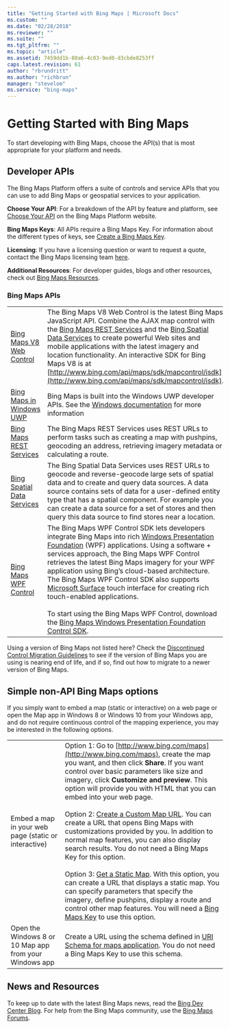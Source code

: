 ```yaml
---
title: "Getting Started with Bing Maps | Microsoft Docs"
ms.custom: ""
ms.date: "02/28/2018"
ms.reviewer: ""
ms.suite: ""
ms.tgt_pltfrm: ""
ms.topic: "article"
ms.assetid: 7459dd1b-80a6-4c03-9ed0-d3cbde8253ff
caps.latest.revision: 61
author: "rbrundritt"
ms.author: "richbrun"
manager: "stevelom"
ms.service: "bing-maps"
---
```

# Getting Started with Bing Maps
To start developing with Bing Maps, choose the API(s) that is most appropriate for your platform and needs.  
  
## Developer APIs  
 The Bing Maps Platform offers a suite of controls and service APIs that you can use to add Bing Maps or geospatial services to your application.  
  
 **Choose Your API**: For a breakdown of the API by feature and platform, see [Choose Your API](http://www.microsoft.com/maps/choose-your-bing-maps-API.aspx) on the Bing Maps Platform website.  
  
 **Bing Maps Keys**: All APIs require a Bing Maps Key. For information about the different types of keys, see [Create a Bing Maps Key](http://www.microsoft.com/maps/create-a-bing-maps-key.aspx).  
  
 **Licensing**: If you have a licensing question or want to request a quote, contact the Bing Maps licensing team [here](http://www.microsoft.com/maps/licensing/licensing.aspx).  
  
 **Additional Resources**: For developer guides, blogs and other resources, check out [Bing Maps Resources](http://www.microsoft.com/maps/developer-resources.aspx).  
  
### Bing Maps APIs  
  
|||  
|-|-|  
|[Bing Maps V8 Web Control](../v8-web-control/index.md)|The Bing Maps V8 Web Control is the latest Bing Maps JavaScript API. Combine the AJAX map control with the [Bing Maps REST Services](../rest-services/index.md) and the [Bing Spatial Data Services](../spatial-data-services/index.md) to create powerful Web sites and mobile applications with the latest imagery and location functionality. An interactive SDK for Bing Maps V8 is at [http://www.bing.com/api/maps/sdk/mapcontrol/isdk](http://www.bing.com/api/maps/sdk/mapcontrol/isdk).|  
|[Bing Maps in Windows UWP](https://docs.microsoft.com/windows/uwp/maps-and-location/)|Bing Maps is built into the Windows UWP developer APIs. See the [Windows documentation](https://docs.microsoft.com/windows/uwp/maps-and-location/) for more information|  
|[Bing Maps REST Services](../rest-services/index.md)|The Bing Maps REST Services uses REST URLs to perform tasks such as creating a map with pushpins, geocoding an address, retrieving imagery metadata or calculating a route.|  
|[Bing Spatial Data Services](../spatial-data-services/index.md)|The Bing Spatial Data Services uses REST URLs to geocode and reverse-geocode large sets of spatial data and to create and query data sources. A data source contains sets of data for a user-defined entity type that has a spatial component. For example you can create a data source for a set of stores and then query this data source to find stores near a location.|  
|[Bing Maps WPF Control](http://www.microsoft.com/download/en/details.aspx?id=27165)|The Bing Maps WPF Control SDK lets developers integrate Bing Maps into rich [Windows Presentation Foundation](http://msdn.microsoft.com/en-us/library/ms754130.aspx) (WPF) applications. Using a software + services approach, the Bing Maps WPF Control retrieves the latest Bing Maps imagery for your WPF application using Bing’s cloud-based architecture. The Bing Maps WPF Control SDK also supports [Microsoft Surface](http://www.microsoft.com/surface/en/us/default.aspx) touch interface for creating rich touch-enabled applications.<br /><br /> To start using the Bing Maps WPF Control, download the [Bing Maps Windows Presentation Foundation Control SDK](http://www.microsoft.com/download/en/details.aspx?id=27165).|  
  
 Using a version of Bing Maps not listed here? Check the [Discontinued Control Migration Guidelines](https://www.microsoft.com/maps/discon-control-migrat-guide.aspx) to see if the version of Bing Maps you are using is nearing end of life, and if so, find out how to migrate to a newer version of Bing Maps.  
  
<a name="simpleNonAPIOptions"></a>   
## Simple non-API Bing Maps options  
 If you simply want to embed a map (static or interactive) on a web page or open the Map app in Windows 8 or Windows 10 from your Windows app, and do not require continuous control of the mapping experience, you may be interested in the following options.  
  
|||  
|-|-|  
|Embed a map in your web page (static or interactive)|Option 1: Go to [http://www.bing.com/maps](http://www.bing.com/maps), create the map you want, and then click **Share**. If you want control over basic parameters like size and imagery, click **Customize and preview**. This option will provide you with HTML that you can embed into your web page.<br /><br /> Option 2: [Create a Custom Map URL](../articles/create-a-custom-map-url.md). You can create a URL that opens Bing Maps with customizations provided by you. In addition to normal map features, you can also display search results. You do not need a Bing Maps Key for this option.<br /><br /> Option 3: [Get a Static Map](../rest-services/get-a-static-map.md). With this option, you can create a URL that displays a static map. You can specify parameters that specify the imagery, define pushpins, display a route and control other map features. You will need a [Bing Maps Key](http://www.microsoft.com/maps/create-a-bing-maps-key.aspx) to use this option.|  
|Open the Windows 8 or 10 Map app from your Windows app|Create a URL using the schema defined in [URI Schema for maps application](http://msdn.microsoft.com/en-us/library/windows/apps/jj635237.aspx). You do not need a Bing Maps Key to use this schema.|  
  
## News and Resources  
 To keep up to date with the latest  Bing Maps news, read the [Bing Dev Center Blog](http://blogs.bing.com/maps/). For help from the Bing Maps community, use the [Bing Maps Forums](http://social.msdn.microsoft.com/Forums/en-US/category/bingmaps).